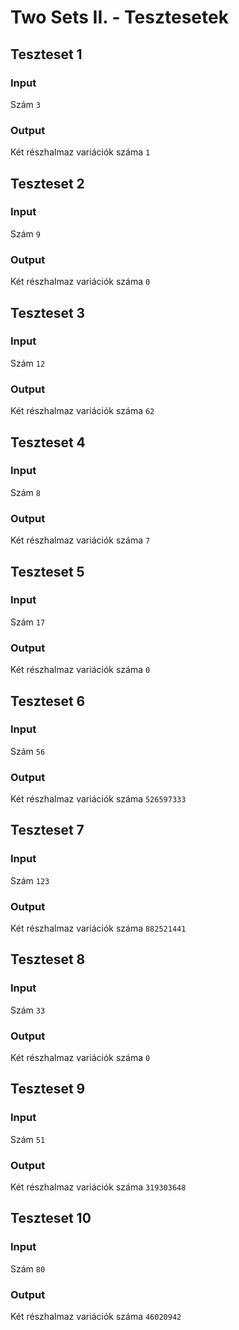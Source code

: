 # Two Sets II. - Tesztesetek

## Teszteset 1
### Input
Szám `3`
### Output
Két részhalmaz variációk száma `1`
## Teszteset 2
### Input
Szám `9`
### Output
Két részhalmaz variációk száma `0`
## Teszteset 3
### Input
Szám `12`
### Output
Két részhalmaz variációk száma `62`
## Teszteset 4
### Input
Szám `8`
### Output
Két részhalmaz variációk száma `7`
## Teszteset 5
### Input
Szám `17`
### Output
Két részhalmaz variációk száma `0`
## Teszteset 6
### Input
Szám `56`
### Output
Két részhalmaz variációk száma `526597333`
## Teszteset 7
### Input
Szám `123`
### Output
Két részhalmaz variációk száma `882521441`
## Teszteset 8
### Input
Szám `33`
### Output
Két részhalmaz variációk száma `0`
## Teszteset 9
### Input
Szám `51`
### Output
Két részhalmaz variációk száma `319303648`
## Teszteset 10
### Input
Szám `80`
### Output
Két részhalmaz variációk száma `46020942`

